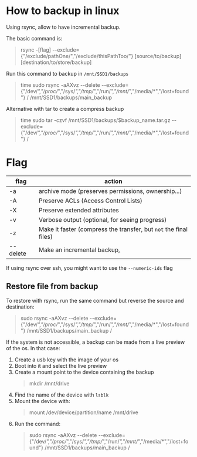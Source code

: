 # How to backup in linux

Using rsync, allow to have incremental backup.

The basic command is:
> rsync -[flag] --exclude={"/exclude/pathOne/","/exclude/thisPathToo/"} [source/to/backup] [destination/to/store/backup]


Run this command to backup in `/mnt/SSD1/backups`
> time sudo rsync -aAXvz --delete --exclude={"/dev/*","/proc/*","/sys/*","/tmp/*","/run/*","/mnt/*","/media/*","/lost+found"} / /mnt/SSD1/backups/main_backup

Alternative with tar to create a compress backup
> time sudo tar -czvf /mnt/SSD1/backups/$backup_name.tar.gz --exclude={"/dev/*","/proc/*","/sys/*","/tmp/*","/run/*","/mnt/*","/media/*","/lost+found"} /


# Flag

| flag     | action                                                            |
|----------|-------------------------------------------------------------------|
| -a       | archive mode (preserves permissions, ownership...)                |
| -A       | Preserve ACLs (Access Control Lists)                              |
| -X       | Preserve extended attributes                                      |
| -v       | Verbose output (optional, for seeing progress)                    |
| -z       | Make it faster (compress the transfer, but `not` the final files) |
| --delete | Make an incremental backup,                                       |

If using rsync over ssh, you might want to use the `--numeric-ids` flag

## Restore file from backup

To restore with rsync, run the same command but reverse the source and destination:
> sudo rsync -aAXvz --delete --exclude={"/dev/*","/proc/*","/sys/*","/tmp/*","/run/*","/mnt/*","/media/*","/lost+found"} /mnt/SSD1/backups/main_backup /

If the system is not accessible, a backup can be made from a live preview of the os. In that case:

1. Create a usb key with the image of your os
2. Boot into it and select the live preview
3. Create a mount point to the device containing the backup 
    > mkdir /mnt/drive
4. Find the name of the device with `lsblk`
5. Mount the device with:
    > mount /dev/device/partition/name /mnt/drive 
6. Run the command:
    > sudo rsync -aAXvz --delete --exclude={"/dev/*","/proc/*","/sys/*","/tmp/*","/run/*","/mnt/*","/media/*","/lost+found"} /mnt/SSD1/backups/main_backup /
